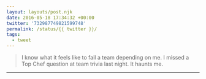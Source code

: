 ```yaml
---
layout: layouts/post.njk
date: 2016-05-18 17:34:32 +00:00
twitter: '732987749821599748'
permalink: /status/{{ twitter }}/
tags: 
  - tweet
---
```


> I know what it feels like to fail a team depending on me. I missed a Top Chef question at team trivia last night. It haunts me.

---
